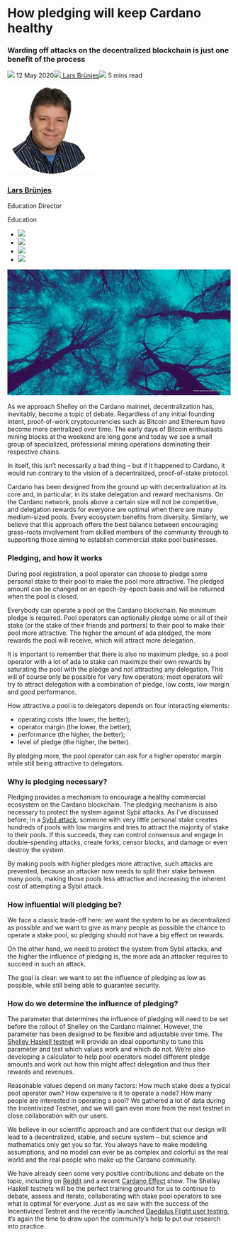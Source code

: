 # How pledging will keep Cardano healthy
### **Warding off attacks on the decentralized blockchain is just one benefit of the process**
![](img/2020-05-12-how-pledging-encourages-a-healthy-decentralized-cardano-ecosystem.002.png) 12 May 2020![](img/2020-05-12-how-pledging-encourages-a-healthy-decentralized-cardano-ecosystem.002.png)[ Lars Brünjes](/en/blog/authors/lars-brunjes/page-1/)![](img/2020-05-12-how-pledging-encourages-a-healthy-decentralized-cardano-ecosystem.003.png) 5 mins read

![Lars Brünjes](img/2020-05-12-how-pledging-encourages-a-healthy-decentralized-cardano-ecosystem.004.png)[](/en/blog/authors/lars-brunjes/page-1/)
### [**Lars Brünjes**](/en/blog/authors/lars-brunjes/page-1/)
Education Director

Education

- ![](img/2020-05-12-how-pledging-encourages-a-healthy-decentralized-cardano-ecosystem.005.png)[](mailto:lars.bruenjes@iohk.io "Email")
- ![](img/2020-05-12-how-pledging-encourages-a-healthy-decentralized-cardano-ecosystem.006.png)[](https://www.linkedin.com/in/dr-lars-br%C3%BCnjes-1640993b "LinkedIn")
- ![](img/2020-05-12-how-pledging-encourages-a-healthy-decentralized-cardano-ecosystem.007.png)[](https://twitter.com/LarsBrunjes "Twitter")
- ![](img/2020-05-12-how-pledging-encourages-a-healthy-decentralized-cardano-ecosystem.008.png)[](https://github.com/brunjlar "GitHub")

![How pledging will keep Cardano healthy](img/2020-05-12-how-pledging-encourages-a-healthy-decentralized-cardano-ecosystem.009.jpeg)

As we approach Shelley on the Cardano mainnet, decentralization has, inevitably, become a topic of debate. Regardless of any initial founding intent, proof-of-work cryptocurrencies such as Bitcoin and Ethereum have become more centralized over time. The early days of Bitcoin enthusiasts mining blocks at the weekend are long gone and today we see a small group of specialized, professional mining operations dominating their respective chains.

In itself, this isn’t necessarily a bad thing – but if it happened to Cardano, it would run contrary to the vision of a decentralized, proof-of-stake protocol. 

Cardano has been designed from the ground up with decentralization at its core and, in particular, in its stake delegation and reward mechanisms. On the Cardano network, pools above a certain size will not be competitive, and delegation rewards for everyone are optimal when there are many medium-sized pools. Every ecosystem benefits from diversity. Similarly, we believe that this approach offers the best balance between encouraging grass-roots involvement from skilled members of the community through to supporting those aiming to establish commercial stake pool businesses.
### **Pledging, and how it works**
During pool registration, a pool operator can choose to pledge some personal stake to their pool to make the pool more attractive. The pledged amount can be changed on an epoch-by-epoch basis and will be returned when the pool is closed.

Everybody can operate a pool on the Cardano blockchain. No minimum pledge is required. Pool operators can optionally pledge some or all of their stake (or the stake of their friends and partners) to their pool to make their pool more attractive. The higher the amount of ada pledged, the more rewards the pool will receive, which will attract more delegation.

It is important to remember that there is also no maximum pledge, so a pool operator with a lot of ada to stake can maximize their own rewards by saturating the pool with the pledge and not attracting any delegation. This will of course only be possible for very few operators; most operators will try to attract delegation with a combination of pledge, low costs, low margin and good performance.

How attractive a pool is to delegators depends on four interacting elements:

- operating costs (the lower, the better); 
- operator margin (the lower, the better);
- performance (the higher, the better);
- level of pledge (the higher, the better). 

By pledging more, the pool operator can ask for a higher operator margin while still being attractive to delegators.
### **Why is pledging necessary?**
Pledging provides a mechanism to encourage a healthy commercial ecosystem on the Cardano blockchain. The pledging mechanism is also necessary to protect the system against Sybil attacks. As I've discussed before, in a [Sybil attack](https://iohk.io/en/blog/posts/2018/10/29/preventing-sybil-attacks/), someone with very little personal stake creates hundreds of pools with low margins and tries to attract the majority of stake to their pools. If this succeeds, they can control consensus and engage in double-spending attacks, create forks, censor blocks, and damage or even destroy the system. 

By making pools with higher pledges more attractive, such attacks are prevented, because an attacker now needs to split their stake between many pools, making those pools less attractive and increasing the inherent cost of attempting a Sybil attack.
### **How influential will pledging be?**
We face a classic trade-off here: we want the system to be as decentralized as possible and we want to give as many people as possible the chance to operate a stake pool, so pledging should not have a big effect on rewards.

On the other hand, we need to protect the system from Sybil attacks, and the higher the influence of pledging is, the more ada an attacker requires to succeed in such an attack.

The goal is clear: we want to set the influence of pledging as low as possible, while still being able to guarantee security. 
### **How do we determine the influence of pledging?**
The parameter that determines the influence of pledging will need to be set before the rollout of Shelley on the Cardano mainnet. However, the parameter has been designed to be flexible and adjustable over time. The [Shelley Haskell testnet](https://iohk.io/en/blog/posts/2020/04/29/from-byron-to-shelley-part-one-the-testnets/) will provide an ideal opportunity to tune this parameter and test which values work and which do not. We’re also developing a calculator to help pool operators model different pledge amounts and work out how this might affect delegation and thus their rewards and revenues.

Reasonable values depend on many factors: How much stake does a typical pool operator own? How expensive is it to operate a node? How many people are interested in operating a pool? We gathered a lot of data during the Incentivized Testnet, and we will gain even more from the next testnet in close collaboration with our users. 

We believe in our scientific approach and are confident that our design will lead to a decentralized, stable, and secure system – but science and mathematics only get you so far. You always have to make modeling assumptions, and no model can ever be as complex and colorful as the real world and the real people who make up the Cardano community. 

We have already seen some very positive contributions and debate on the topic, including on [Reddit](https://www.reddit.com/r/cardano/comments/gfed1l/cardano_mainnet_pledge_influence_factor_analysis/) and a recent [Cardano Effect](https://www.youtube.com/watch?v=ubWIytFZYGE) show. The Shelley Haskell testnets will be the perfect training ground for us to continue to debate, assess and iterate, collaborating with stake pool operators to see what is optimal for everyone. Just as we saw with the success of the Incentivized Testnet and the recently launched [Daedalus Flight user testing](https://iohk.io/en/blog/posts/2020/04/01/we-need-you-for-the-daedalus-flight-testing-program/), it’s again the time to draw upon the community’s help to put our research into practice.
